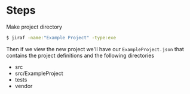 # Steps

Make project directory

```bash
$ jiraf -name:"Example Project" -type:exe
```

Then if we view the new project we'll have our `ExampleProject.json` that contains the project definitions and the following directories

+ src
+ src/ExampleProject
+ tests
+ vendor
